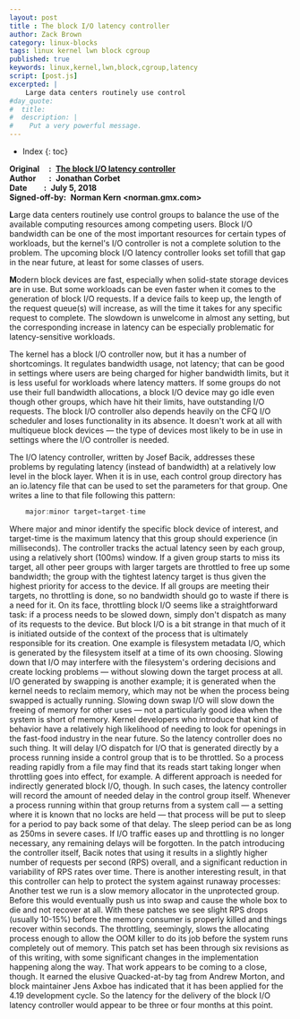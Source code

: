 ```yaml
---
layout: post
title : The block I/O latency controller
author: Zack Brown
category: linux-blocks
tags: linux kernel lwn block cgroup
published: true
keywords: linux,kernel,lwn,block,cgroup,latency
script: [post.js]
excerpted: |
    Large data centers routinely use control
#day_quote:
#  title: 
#  description: |
#    Put a very powerful message.
---
```


* Index
{: toc}

**Original&nbsp;&nbsp;&nbsp;&nbsp;&nbsp;:**&nbsp;&nbsp;[**The block I/O latency controller**](https://lwn.net/Articles/758963/)  
**Author&nbsp;&nbsp;&nbsp;&nbsp;&nbsp;&nbsp;&nbsp;:**&nbsp;&nbsp;**Jonathan Corbet**  
**Date&nbsp;&nbsp;&nbsp;&nbsp;&nbsp;&nbsp;&nbsp;&nbsp;&nbsp;:**&nbsp;&nbsp;**July 5, 2018**  
**Signed-off-by:**&nbsp;&nbsp;**Norman Kern \<norman.gmx.com\>**

**L**arge data centers routinely use control groups to balance the use of the available computing resources among competing
users. Block I/O bandwidth can be one of the most important resources for certain types of workloads, but the kernel's I/O
controller is not a complete solution to the problem. The upcoming block I/O latency controller looks set tofill that gap in
the near future, at least for some classes of users.

**M**odern block devices are fast, especially when solid-state storage devices are in use. But some workloads can be even faster when it comes to the generation of block I/O requests. If a device fails to keep up, the length of the request queue(s) will increase, as will the time it takes for any specific request to complete. The slowdown is unwelcome in almost any setting, but the corresponding increase in latency can be especially problematic for latency-sensitive workloads.

The kernel has a block I/O controller now, but it has a number of shortcomings. It regulates bandwidth usage, not latency; that can be good in settings where users are being charged for higher bandwidth limits, but it is less useful for workloads where latency matters. If some groups do not use their full bandwidth allocations, a block I/O device may go idle even though other groups, which have hit their limits, have outstanding I/O requests. The block I/O controller also depends
heavily on the CFQ I/O scheduler and loses functionality in its absence. It doesn't work at all with multiqueue block devices — the type of devices most likely to be in use in settings where the I/O controller is needed.

The I/O latency controller, written by Josef Bacik, addresses these problems by regulating latency (instead of bandwidth) at a relatively low level in the block layer. When it is in use, each control group directory has an io.latency file that can be used to set the parameters for that group. One writes a line to that file following this pattern:
```c
    major:minor target=target-time
```
Where major and minor identify the specific block device of interest, and target-time is the maximum latency that this group should experience (in milliseconds).
The controller tracks the actual latency seen by each group, using a relatively short (100ms) window. If a given group starts to miss its target, all other peer groups with larger targets are throttled to free up some bandwidth; the group with the tightest latency target is thus given the highest priority for access to the device. If all groups are meeting their targets, no throttling is done, so no bandwidth should go to waste if there is a need for it.
On its face, throttling block I/O seems like a straightforward task: if a process needs to be slowed down, simply don't dispatch as many of its requests to the device. But block I/O is a bit strange in that much of it is initiated outside of the context of the process that is ultimately responsible for its creation. One example is filesystem metadata I/O, which is generated by the filesystem itself at a time of its own choosing. Slowing down that I/O may interfere with the filesystem's
ordering decisions and create locking problems — without slowing down the target process at all. I/O generated by swapping is another example; it is generated when the kernel needs to reclaim memory, which may not be when the process being swapped is actually running. Slowing down swap I/O will slow down the freeing of memory for other uses — not a particularly good idea when the system is short of memory.
Kernel developers who introduce that kind of behavior have a relatively high likelihood of needing to look for openings in the fast-food industry in the near future. So the latency controller does no such thing. It will delay I/O dispatch for I/O that is generated directly by a process running inside a control group that is to be throttled. So a process reading rapidly from a file may find that its reads start taking longer when throttling goes into effect, for example.
A different approach is needed for indirectly generated block I/O, though. In such cases, the latency controller will record the amount of needed delay in the control group itself. Whenever a process running within that group returns from a system call — a setting where it is known that no locks are held — that process will be put to sleep for a period to pay back some of that delay. The sleep period can be as long as 250ms in severe cases. If I/O traffic eases up and throttling is
no longer necessary, any remaining delays will be forgotten.
In the patch introducing the controller itself, Bacik notes that using it results in a slightly higher number of requests per second (RPS) overall, and a significant reduction in variability of RPS rates over time. There is another interesting result, in that this controller can help to protect the system against runaway processes:
Another test we run is a slow memory allocator in the unprotected group. Before this would eventually push us into swap and cause the whole box to die and not recover at all. With these patches we see slight RPS drops (usually 10-15%) before the memory consumer is properly killed and things recover within seconds.
The throttling, seemingly, slows the allocating process enough to allow the OOM killer to do its job before the system runs completely out of memory.
This patch set has been through six revisions as of this writing, with some significant changes in the implementation happening along the way. That work appears to be coming to a close, though. It earned the elusive Quacked-at-by tag from Andrew Morton, and block maintainer Jens Axboe has indicated that it has been applied for the 4.19 development cycle. So the latency for the delivery of the block I/O latency controller would appear to be three or four months at this point.
